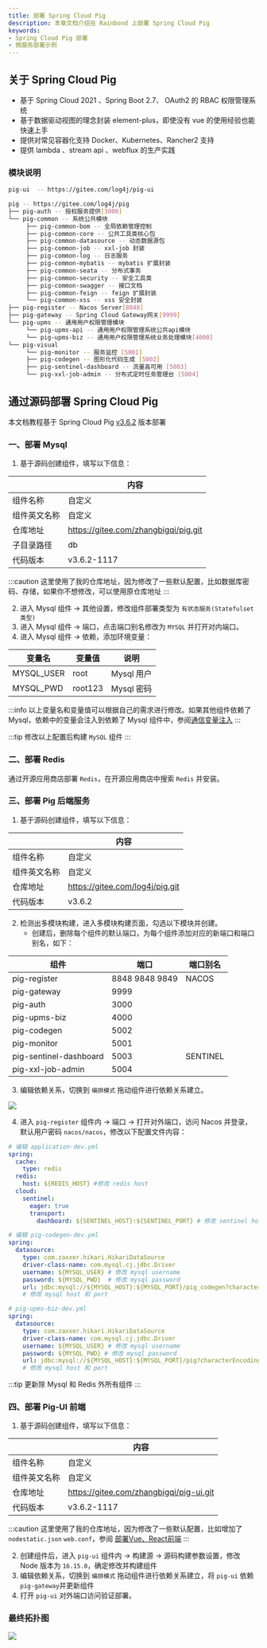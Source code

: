 ```yaml
---
title: 部署 Spring Cloud Pig
description: 本章文档介绍在 Rainbond 上部署 Spring Cloud Pig
keywords:
- Spring Cloud Pig 部署
- 微服务部署示例
---
```


## 关于 Spring Cloud Pig

* 基于 Spring Cloud 2021 、Spring Boot 2.7、 OAuth2 的 RBAC 权限管理系统
* 基于数据驱动视图的理念封装 element-plus，即使没有 vue 的使用经验也能快速上手
* 提供对常见容器化支持 Docker、Kubernetes、Rancher2 支持
* 提供 lambda 、stream api 、webflux 的生产实践

### 模块说明

```bash
pig-ui  -- https://gitee.com/log4j/pig-ui

pig -- https://gitee.com/log4j/pig
├── pig-auth -- 授权服务提供[3000]
└── pig-common -- 系统公共模块
     ├── pig-common-bom -- 全局依赖管理控制
     ├── pig-common-core -- 公共工具类核心包
     ├── pig-common-datasource -- 动态数据源包
     ├── pig-common-job -- xxl-job 封装
     ├── pig-common-log -- 日志服务
     ├── pig-common-mybatis -- mybatis 扩展封装
     ├── pig-common-seata -- 分布式事务
     ├── pig-common-security -- 安全工具类
     ├── pig-common-swagger -- 接口文档
     ├── pig-common-feign -- feign 扩展封装
     └── pig-common-xss -- xss 安全封装
├── pig-register -- Nacos Server[8848]
├── pig-gateway -- Spring Cloud Gateway网关[9999]
└── pig-upms -- 通用用户权限管理模块
     └── pig-upms-api -- 通用用户权限管理系统公共api模块
     └── pig-upms-biz -- 通用用户权限管理系统业务处理模块[4000]
└── pig-visual
     └── pig-monitor -- 服务监控 [5001]
     ├── pig-codegen -- 图形化代码生成 [5002]
     ├── pig-sentinel-dashboard -- 流量高可用 [5003]
     └── pig-xxl-job-admin -- 分布式定时任务管理台 [5004]
```

## 通过源码部署 Spring Cloud Pig

本文档教程基于 Spring Cloud Pig [v3.6.2](https://gitee.com/log4j/pig/tree/v3.6.2/) 版本部署

### 一、部署 Mysql

1. 基于源码创建组件，填写以下信息：

|              | 内容                                 |
| ------------ | ------------------------------------ |
| 组件名称     | 自定义                               |
| 组件英文名称 | 自定义                               |
| 仓库地址     | https://gitee.com/zhangbigqi/pig.git |
| 子目录路径   | db                                   |
| 代码版本     | v3.6.2-1117                          |


:::caution
这里使用了我的仓库地址，因为修改了一些默认配置，比如数据库密码、存储，如果你不想修改，可以使用原仓库地址
:::

2. 进入 Mysql 组件 -> 其他设置，修改组件部署类型为 `有状态服务(Statefulset类型)`
3. 进入 Mysql 组件 -> 端口，点击端口别名修改为 `MYSQL` 并打开对内端口。
4. 进入 Mysql 组件 -> 依赖，添加环境变量：

| 变量名              | 变量值  | 说明            |
| ------------------- | ------- | --------------- |
| MYSQL_USER          | root    | Mysql 用户      |
| MYSQL_PWD           | root123 | Mysql 密码      |
:::info
以上变量名和变量值可以根据自己的需求进行修改。如果其他组件依赖了 Mysql，依赖中的变量会注入到依赖了 Mysql 组件中，参阅[通信变量注入](/docs/micro-service/service-mesh/connection_env)
:::

:::tip
修改以上配置后构建 `MySQL` 组件
:::

### 二、部署 Redis

通过开源应用商店部署 `Redis`，在开源应用商店中搜索 `Redis` 并安装。

### 三、部署 Pig 后端服务

1. 基于源码创建组件，填写以下信息：

|              | 内容                                 |
| ------------ | ------------------------------------ |
| 组件名称     | 自定义                               |
| 组件英文名称 | 自定义                               |
| 仓库地址     | https://gitee.com/log4j/pig.git |
| 代码版本     | v3.6.2                        |

2. 检测出多模块构建，进入多模块构建页面，勾选以下模块并创建。  
    * 创建后，删除每个组件的默认端口，为每个组件添加对应的新端口和端口别名，如下：

| 组件                   | 端口 | 端口别名 |
| ---------------------- | ---- | ---- |
| pig-register           | 8848 9848 9849 | NACOS |
| pig-gateway            | 9999 | |
| pig-auth               | 3000 | |
| pig-upms-biz           | 4000 | |
| pig-codegen            | 5002 | |
| pig-monitor            | 5001 | |
| pig-sentinel-dashboard | 5003 | SENTINEL |
| pig-xxl-job-admin      | 5004 | |

3. 编辑依赖关系，切换到 `编排模式` 拖动组件进行依赖关系建立。

![](https://static.goodrain.com/docs/5.10/micro-service/example/pig/pig-depend.png)

4. 进入 `pig-register` 组件内 -> 端口 -> 打开对外端口，访问 Nacos 并登录，默认用户密码 `nacos/nacos`，修改以下配置文件内容：

```yaml
# 编辑 application-dev.yml
spring:
  cache:
    type: redis
  redis:
    host: ${REDIS_HOST} #修改 redis host
  cloud:
    sentinel:
      eager: true
      transport:
        dashboard: ${SENTINEL_HOST}:${SENTINEL_PORT} # 修改 sentinel host

# 编辑 pig-codegen-dev.yml
spring:
  datasource:
    type: com.zaxxer.hikari.HikariDataSource
    driver-class-name: com.mysql.cj.jdbc.Driver
    username: ${MYSQL_USER} # 修改 mysql username
    password: ${MYSQL_PWD}  # 修改 mysql password
    url: jdbc:mysql://${MYSQL_HOST}:${MYSQL_PORT}/pig_codegen?characterEncoding=utf8&zeroDateTimeBehavior=convertToNull&useSSL=false&useJDBCCompliantTimezoneShift=true&useLegacyDatetimeCode=false&serverTimezone=Asia/Shanghai&nullCatalogMeansCurrent=true&allowPublicKeyRetrieval=true
    # 修改 mysql host 和 port

# pig-upms-biz-dev.yml
spring:
  datasource:
    type: com.zaxxer.hikari.HikariDataSource
    driver-class-name: com.mysql.cj.jdbc.Driver
    username: ${MYSQL_USER} # 修改 mysql username
    password: ${MYSQL_PWD} # 修改 mysql password
    url: jdbc:mysql://${MYSQL_HOST}:${MYSQL_PORT}/pig?characterEncoding=utf8&zeroDateTimeBehavior=convertToNull&useSSL=false&allowMultiQueries=true&useJDBCCompliantTimezoneShift=true&useLegacyDatetimeCode=false&serverTimezone=Asia/Shanghai&nullCatalogMeansCurrent=true&allowPublicKeyRetrieval=true
    # 修改 mysql host 和 port
```
:::tip
更新除 Mysql 和 Redis 外所有组件
:::

### 四、部署 Pig-UI 前端

1. 基于源码创建组件，填写以下信息：

|              | 内容                                 |
| ------------ | ------------------------------------ |
| 组件名称     | 自定义                               |
| 组件英文名称 | 自定义                               |
| 仓库地址     | https://gitee.com/zhangbigqi/pig-ui.git |
| 代码版本     | v3.6.2-1117                          |


:::caution
这里使用了我的仓库地址，因为修改了一些默认配置，比如增加了 `nodestatic.json` `web.conf`，参阅 [部署Vue、React前端](/docs/use-manual/component-create/language-support/nodejs-static)
:::

2. 创建组件后，进入 `pig-ui` 组件内 -> 构建源 -> 源码构建参数设置，修改 Node 版本为 `16.15.0`，确定修改并构建组件
3. 编辑依赖关系，切换到 `编排模式` 拖动组件进行依赖关系建立，将 `pig-ui` 依赖 `pig-gateway`并更新组件
4. 打开 `pig-ui` 对外端口访问验证部署。

### 最终拓扑图

![](https://static.goodrain.com/docs/5.10/micro-service/example/pig/pig-topology.png)